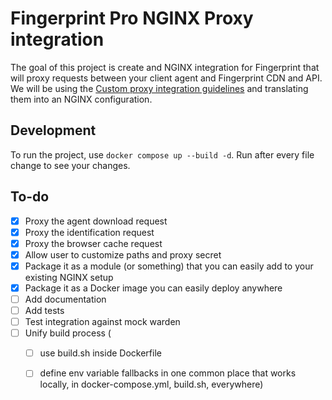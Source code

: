 # Fingerprint Pro NGINX Proxy integration

The goal of this project is create and NGINX integration for Fingerprint that will proxy requests between your client agent and Fingerprint CDN and API.
We will be using the [Custom proxy integration guidelines](https://dev.fingerprint.com/docs/custom-proxy-integrations) and translating them into an NGINX configuration.

## Development

To run the project, use `docker compose up --build -d`. Run after every file change to see your changes.

## To-do

- [x] Proxy the agent download request
- [x] Proxy the identification request
- [x] Proxy the browser cache request
- [x] Allow user to customize paths and proxy secret
- [x] Package it as a module (or something) that you can easily add to your existing NGINX setup
- [x] Package it as a Docker image you can easily deploy anywhere
- [ ] Add documentation
- [ ] Add tests
- [ ] Test integration against mock warden
- [ ] Unify build process (
  - [ ] use build.sh inside Dockerfile
  - [ ] define env variable fallbacks in one common place that works locally, in docker-compose.yml, build.sh, everywhere)

